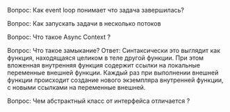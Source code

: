 Вопрос:
Как event loop понимает что задача завершилась?

Вопрос:
Как запускать задачи в несколько потоков

Вопрос:
Что такое Async Context ?

Вопрос:
Что такое замыкание?
Ответ:
Синтаксически это выглядит как функция, находящаяся целиком в теле другой функции. При этом вложенная внутренняя функция содержит ссылки на локальные переменные внешней функции. Каждый раз при выполнении внешней функции происходит создание нового экземпляра внутренней функции, с новыми ссылками на переменные внешней.

Вопрос:
Чем абстрактный класс от интерфейса отличается ?
